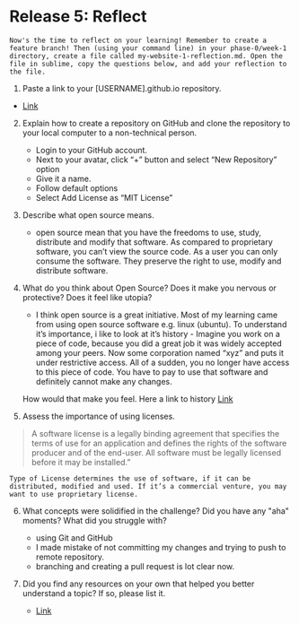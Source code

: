 # Release 5: Reflect

    Now's the time to reflect on your learning! Remember to create a feature branch! Then (using your command line) in your phase-0/week-1 directory, create a file called my-website-1-reflection.md. Open the file in sublime, copy the questions below, and add your reflection to the file. 
1. Paste a link to your [USERNAME].github.io repository.
 * [Link](http://kasper341.github.io/)

2. Explain how to create a repository on GitHub and clone the repository to your local computer to a non-technical person.

    * Login to your GitHub account.
    * Next to your avatar, click “+” button and select “New Repository” option
    * Give it a name.
    * Follow default options
    * Select Add License as “MIT License” 

3. Describe what open source means.

    * open source mean that you have the freedoms to use, study, distribute and modify that software. As compared to proprietary software, you can’t view the source code. As a user you can only consume the software. They preserve the right to use, modify and distribute software.

4. What do you think about Open Source? Does it make you nervous or protective? Does it feel like utopia?

    * I think open source is a great initiative. Most of my learning came from using open source software e.g. linux (ubuntu). To understand it’s importance, i like to look at it’s history - Imagine you work on a piece of code, because you did a great job it was widely accepted among your peers. Now some corporation named “xyz” and puts it under restrictive access. All of a sudden, you no longer have access to this piece of code. You have to pay to use that software and definitely cannot make any changes. 

    How would that make you feel. Here a link to history [Link](https://en.wikipedia.org/wiki/Richard_Stallman) 

5. Assess the importance of using licenses.
    
>A software license is a legally binding agreement that specifies the terms of use for an application and defines the rights of the software producer and of the end-user. All software must be legally licensed before it may be installed.” 

    Type of License determines the use of software, if it can be distributed, modified and used. If it’s a commercial venture, you may want to use proprietary license. 

6. What concepts were solidified in the challenge? Did you have any "aha" moments? What did you struggle with?
    
    * using Git and GitHub
    * I made mistake of not committing my changes and trying to push to remote repository. 
    * branching and creating a pull request is lot clear now. 
7. Did you find any resources on your own that helped you better understand a topic? If     so, please list it.
    * [Link](http://rogerdudler.github.io/git-guide/)
